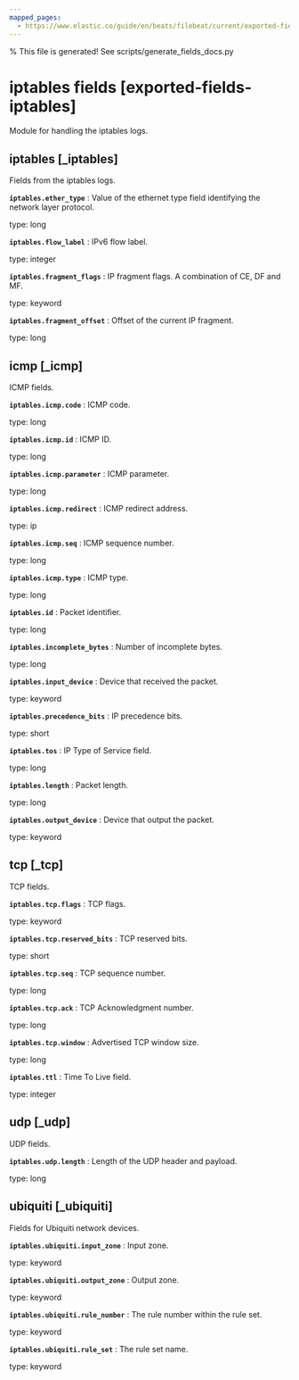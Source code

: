 ```yaml
---
mapped_pages:
  - https://www.elastic.co/guide/en/beats/filebeat/current/exported-fields-iptables.html
---
```


% This file is generated! See scripts/generate_fields_docs.py

# iptables fields [exported-fields-iptables]

Module for handling the iptables logs.

## iptables [_iptables]

Fields from the iptables logs.

**`iptables.ether_type`**
:   Value of the ethernet type field identifying the network layer protocol.

type: long


**`iptables.flow_label`**
:   IPv6 flow label.

type: integer


**`iptables.fragment_flags`**
:   IP fragment flags. A combination of CE, DF and MF.

type: keyword


**`iptables.fragment_offset`**
:   Offset of the current IP fragment.

type: long


## icmp [_icmp]

ICMP fields.

**`iptables.icmp.code`**
:   ICMP code.

type: long


**`iptables.icmp.id`**
:   ICMP ID.

type: long


**`iptables.icmp.parameter`**
:   ICMP parameter.

type: long


**`iptables.icmp.redirect`**
:   ICMP redirect address.

type: ip


**`iptables.icmp.seq`**
:   ICMP sequence number.

type: long


**`iptables.icmp.type`**
:   ICMP type.

type: long


**`iptables.id`**
:   Packet identifier.

type: long


**`iptables.incomplete_bytes`**
:   Number of incomplete bytes.

type: long


**`iptables.input_device`**
:   Device that received the packet.

type: keyword


**`iptables.precedence_bits`**
:   IP precedence bits.

type: short


**`iptables.tos`**
:   IP Type of Service field.

type: long


**`iptables.length`**
:   Packet length.

type: long


**`iptables.output_device`**
:   Device that output the packet.

type: keyword


## tcp [_tcp]

TCP fields.

**`iptables.tcp.flags`**
:   TCP flags.

type: keyword


**`iptables.tcp.reserved_bits`**
:   TCP reserved bits.

type: short


**`iptables.tcp.seq`**
:   TCP sequence number.

type: long


**`iptables.tcp.ack`**
:   TCP Acknowledgment number.

type: long


**`iptables.tcp.window`**
:   Advertised TCP window size.

type: long


**`iptables.ttl`**
:   Time To Live field.

type: integer


## udp [_udp]

UDP fields.

**`iptables.udp.length`**
:   Length of the UDP header and payload.

type: long


## ubiquiti [_ubiquiti]

Fields for Ubiquiti network devices.

**`iptables.ubiquiti.input_zone`**
:   Input zone.

type: keyword


**`iptables.ubiquiti.output_zone`**
:   Output zone.

type: keyword


**`iptables.ubiquiti.rule_number`**
:   The rule number within the rule set.

type: keyword


**`iptables.ubiquiti.rule_set`**
:   The rule set name.

type: keyword


